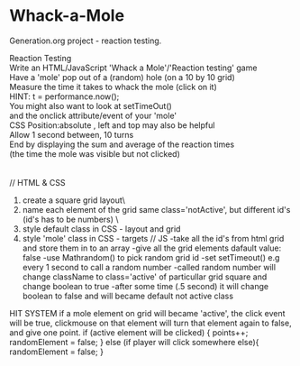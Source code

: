 # Whack-a-Mole
Generation.org project - reaction testing. 

Reaction Testing\
Write an HTML/JavaScript 'Whack a Mole'/'Reaction testing'  game\
Have a 'mole' pop out of a (random) hole (on a 10 by 10 grid)\
Measure the time it takes to whack the mole (click on it)\
HINT: t = performance.now();\
You might also want to look at setTimeOut()\
and the onclick attribute/event of your 'mole'\
CSS Position:absolute , left and top  may also be helpful\
Allow 1 second between, 10 turns\
End by displaying the sum and average of the reaction times\
(the time the mole was visible but not clicked)
\
\
\
// HTML & CSS
1. create a square grid layout\
2. name each element of the grid same class='notActive', but different id's (id's has to be numbers) \
3. style default class in CSS - layout and grid
4. style 'mole' class in CSS - targets
// JS 
-take all the id's from html grid and store them in to an array
-give all the grid elements dafault value: false
-use Mathrandom() to pick random grid id 
-set setTimeout() e.g every 1 second to call a random number
-called random number will change className to class='active' of particullar grid square and change boolean to true
-after some time (.5 second) it will change boolean to false and will became default not active class 

HIT SYSTEM
 if a mole element on grid will became 'active', the click event will be true, clickmouse on that element will turn that element again to false, and give one point. 
  if (active element will be clicked) {
      points++;
    randomElement =  false;
  } else (if player will click somewhere else){
      randomElement =  false;
  }
